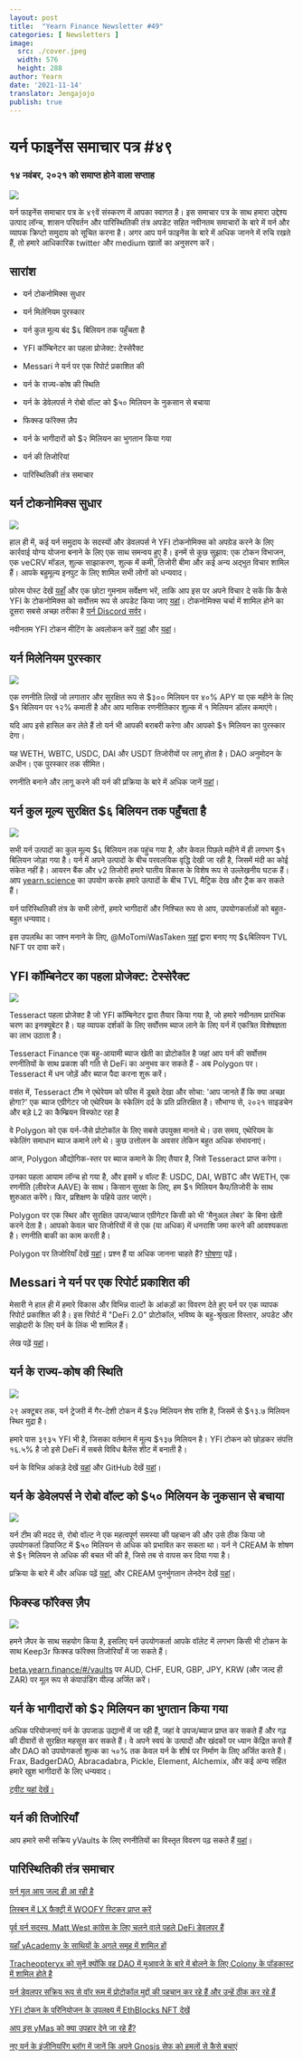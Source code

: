 ```yaml
---
layout: post
title:  "Yearn Finance Newsletter #49"
categories: [ Newsletters ]
image:
  src: ./cover.jpeg
  width: 576
  height: 288
author: Yearn
date: '2021-11-14'
translator: Jengajojo
publish: true
---
```


# यर्न फाइनेंस समाचार पत्र #४९ 

### १४ नवंबर, २०२१ को समाप्त होने वाला सप्ताह

![](/_newsletters/Yearn-Finance-Newsletter-49/image1.jpg)

यर्न फाइनेंस समाचार पत्र के ४९वें संस्करण में आपका स्वागत है। इस समाचार पत्र के साथ हमारा उद्देश्य उत्पाद लॉन्च, शासन परिवर्तन और पारिस्थितिकी तंत्र अपडेट सहित नवीनतम समाचारों के बारे में यर्न और व्यापक क्रिप्टो समुदाय को सूचित करना है। अगर आप यर्न फाइनेंस के बारे में अधिक जानने में रुचि रखते हैं, तो हमारे आधिकारिक twitter और medium खातों का अनुसरण करें।

## सारांश

-   यर्न टोकनोमिक्स सुधार 

-   यर्न मिलेनियम पुरस्कार

-   यर्न कुल मूल्य बंद $६ बिलियन तक पहुँचता है

-   YFI कॉम्बिनेटर का पहला प्रोजेक्ट: टेस्सेरैक्ट 

-   Messari ने यर्न पर एक रिपोर्ट प्रकाशित की

-   यर्न के राज्य-कोष की स्थिति

-   यर्न के डेवेलपर्स ने रोबो वॉल्ट को $५० मिलियन के नुकसान से बचाया 

-   फिक्स्ड फॉरेक्स ज़ैप

-   यर्न के भागीदारों को $२ मिलियन का भुगतान किया गया

-   यर्न की तिजोरियां 

-   पारिस्थितिकी तंत्र समाचार


## यर्न टोकनोमिक्स सुधार 

![](/_newsletters/Yearn-Finance-Newsletter-49/image2.jpg)

हाल ही में, कई यर्न समुदाय के सदस्यों और डेवलपर्स ने YFI टोकनोमिक्स को अपग्रेड करने के लिए कार्रवाई योग्य योजना बनाने के लिए एक साथ समन्वय हुए है। इनमें से कुछ सुझाव: एक टोकन विभाजन, एक veCRV मॉडल, शुल्क साझाकरण, शुल्क में कमी, तिजोरी बीमा और कई अन्य अद्भुत विचार शामिल हैं। आपके बहुमूल्य इनपुट के लिए शामिल सभी लोगों को धन्यवाद।

फ़ोरम पोस्ट देखें [यहाँ](https://gov.yearn.finance/t/call-for-ideas-yfi-tokenomics-revamp/11573/1) और एक छोटा गुमनाम सर्वेक्षण भरें, ताकि आप इस पर अपने विचार दे सकें कि कैसे YFI के टोकनोमिक्स को सर्वोत्तम रूप से अपडेट किया जाए [यहां](https://twitter.com/wot_is_goin_on/status/1457051296909959171?s=21)। टोकनोमिक्स चर्चा में शामिल होने का दूसरा सबसे अच्छा तरीका है [यर्न Discord सर्वर](https://discord.com/invite/A7VwrCCWDu)।

नवीनतम YFI टोकन मीटिंग के अवलोकन करें [यहां](https://www.notion.so/Tokenomics-Event-4942f645a4a546669996fcc945403776) और [यहां](https://docs.google.com/document/d/1Xz_0Yi1LwdZZh2ry50v4w94qc-2h5QTiNkJpVF17daI/edit)।

## यर्न मिलेनियम पुरस्कार

![](/_newsletters/Yearn-Finance-Newsletter-49/image3.jpg)

एक रणनीति लिखें जो लगातार और सुरक्षित रूप से $३०० मिलियन पर ४०% APY या एक महीने के लिए $१  बिलियन पर १२% कमाती है और आप मासिक रणनीतिकार शुल्क में १ मिलियन डॉलर कमाएंगे।

यदि आप इसे हासिल कर लेते हैं तो यर्न भी आपकी बराबरी करेगा और आपको $१ मिलियन का पुरस्कार देगा।

यह WETH, WBTC, USDC, DAI और USDT तिजोरीयों पर लागू होता है। DAO अनुमोदन के अधीन। एक पुरस्कार तक सीमित।

रणनीति बनाने और लागू करने की यर्न की प्रक्रिया के बारे में अधिक जानें [यहां](https://twitter.com/flashfish0x/status/1460246273488044036?s=21)।

## यर्न कुल मूल्य सुरक्षित $६ बिलियन तक पहुँचता है

![](/_newsletters/Yearn-Finance-Newsletter-49/image4.jpg)

सभी यर्न उत्पादों का कुल मूल्य $६ बिलियन तक पहुंच गया है, और केवल पिछले महीने में ही लगभग $१  बिलियन जोड़ा गया है। यर्न में अपने उत्पादों के बीच परवलयिक वृद्धि देखी जा रही है, जिसमें मंदी का कोई संकेत नहीं है। आयरन बैंक और v2 तिजोरी हमारे घातीय विकास के विशेष रूप से उल्लेखनीय घटक हैं। आप [yearn.science](https://yearn.science/) का उपयोग करके हमारे उत्पादों के बीच TVL मैट्रिक देख और ट्रैक कर सकते हैं।

यर्न पारिस्थितिकी तंत्र के सभी लोगों, हमारे भागीदारों और निश्चित रूप से आप, उपयोगकर्ताओं को बहुत-बहुत धन्यवाद।

इस उपलब्धि का जश्न मनाने के लिए, @MoTomiWasTaken [यहां](https://6b-pill.glitch.me/) द्वारा बनाए गए $६बिलियन TVL NFT पर दावा करें।

## YFI कॉम्बिनेटर का पहला प्रोजेक्ट: टेस्सेरैक्ट 

![](/_newsletters/Yearn-Finance-Newsletter-49/image5.jpg)

Tesseract पहला प्रोजेक्ट है जो YFI कॉम्बिनेटर द्वारा तैयार किया गया है, जो हमारे नवीनतम प्रारंभिक चरण का इनक्यूबेटर है। यह व्यापक दर्शकों के लिए सर्वोत्तम ब्याज लाने के लिए यर्न में एकत्रित विशेषज्ञता का लाभ उठाता है।

Tesseract Finance एक बहु-आयामी ब्याज खेती का प्रोटोकॉल है जहां आप यर्न की सर्वोत्तम रणनीतियों के साथ प्रकाश की गति से DeFi का अनुभव कर सकते हैं - अब Polygon पर। Tesseract में धन जोड़ें और ब्याज पैदा करना शुरू करें।

वसंत में, Tesseract टीम ने एथेरेयम को फीस में डूबते देखा और सोचा: 'आप जानते हैं कि क्या अच्छा होगा?' एक ब्याज एग्रीगेटर जो एथेरियम के स्केलिंग दर्द के प्रति प्रतिरक्षित है। सौभाग्य से, २०२१ साइडचेन और बड़े L2 का कैम्ब्रियन विस्फोट रहा है 

वे Polygon को एक यर्न-जैसे प्रोटोकॉल के लिए सबसे उपयुक्त मानते थे। उस समय, एथेरियम के स्केलिंग समाधान ब्याज कमाने लगे थे। कुछ उत्तोलन के अवसर लेकिन बहुत अधिक संभावनाएं।

आज, Polygon औद्योगिक-स्तर पर ब्याज कमाने के लिए तैयार है, जिसे Tesseract प्राप्त करेगा।

उनका पहला आयाम लॉन्च हो गया है, और इसमें ४ वॉल्ट हैं: USDC, DAI, WBTC और WETH, एक रणनीति (लीवरेज AAVE) के साथ। किसान सुरक्षा के लिए, हम $१ मिलियन कैप/तिजोरी के साथ शुरुआत करेंगे। फिर, प्रशिक्षण के पहिये उतर जाएंगे।

Polygon पर एक स्थिर और सुरक्षित उपज/ब्याज एग्रीगेटर किसी को भी 'मैनुअल लेबर' के बिना खेती करने देता है। आपको केवल चार तिजोरियों में से एक (या अधिक) में धनराशि जमा करने की आवश्यकता है। रणनीति बाकी का काम करती है।

Polygon पर तिजोरियाँ देखें [यहां](https://tesr.finance/#/)। प्रश्न हैं या अधिक जानना चाहते हैं? [घोषणा](https://medium.com/tesseract-finance/the-genesis-of-tesseract-finance-9b73400a05b1) पढ़ें।

## Messari ने यर्न पर एक रिपोर्ट प्रकाशित की

मेसारी ने हाल ही में हमारे विकास और विभिन्न वाल्टों के आंकड़ों का विवरण देते हुए यर्न पर एक व्यापक रिपोर्ट प्रकाशित की है। इस रिपोर्ट में "DeFi 2.0" प्रोटोकॉल, भविष्य के बहु-श्रृंखला विस्तार, अपडेट और साझेदारी के लिए यर्न के लिंक भी शामिल हैं।

लेख पढ़ें [यहां](https://messari.io/article/yearning-for-yearn)।

##  यर्न के राज्य-कोष की स्थिति

![](/_newsletters/Yearn-Finance-Newsletter-49/image6.jpg)

२९ अक्टूबर तक, यर्न ट्रेजरी में गैर-देशी टोकन में $२७ मिलियन शेष राशि है, जिसमें से $१३.७ मिलियन स्थिर मुद्रा है। 

हमारे पास ३९३५ YFI भी है, जिसका वर्तमान में मूल्य $१३७ मिलियन है। YFI टोकन को छोड़कर संपत्ति १६.५% है जो इसे DeFi में सबसे विविध बैलेंस शीट में बनाती है।

यर्न के विभिन्न आंकड़े देखें [यहां](https://yearn.vision/) और GitHub देखें [यहां](https://github.com/BobTheBuidler/yearn-exporter/tree/treasury)।

## यर्न के डेवेलपर्स ने रोबो वॉल्ट को $५० मिलियन के नुकसान से बचाया

![](/_newsletters/Yearn-Finance-Newsletter-49/image7.jpg)

यर्न टीम की मदद से, रोबो वॉल्ट ने एक महत्वपूर्ण समस्या की पहचान की और उसे ठीक किया जो उपयोगकर्ता डिपाजिट में $५० मिलियन से अधिक को प्रभावित कर सकता था। यर्न ने CREAM के शोषण से $९ मिलियन से अधिक की बचत भी की है, जिसे तब से वापस कर दिया गया है।

प्रक्रिया के बारे में और अधिक पढ़ें [यहां](https://medium.com/@RoboVault/post-mortem-next-steps-3556820b7470), और CREAM पुनर्भुगतान लेनदेन देखें [यहां](https://twitter.com/iearnfinance/status/1453681370698502148)।

## फिक्स्ड फॉरेक्स ज़ैप

![](/_newsletters/Yearn-Finance-Newsletter-49/image8.jpg)

हमने ज़ैपर के साथ सहयोग किया है, इसलिए यर्न उपयोगकर्ता आपके वॉलेट में लगभग किसी भी टोकन के साथ Keep3r फिक्स्ड फॉरेक्स तिजोरियाँ में जा सकते हैं। 

[beta.yearn.finance/#/vaults](http://beta.yearn.finance/#/vaults) पर AUD, CHF, EUR, GBP, JPY, KRW (और जल्द ही ZAR) पर मूल रूप से कंपाउंडिंग यील्ड अर्जित करें।

## यर्न के भागीदारों को $२ मिलियन का भुगतान किया गया

अधिक परियोजनाएं यर्न के उपजाऊ उद्यानों में जा रही हैं, जहां वे उपज/ब्याज प्राप्त कर सकते हैं और गढ़ की दीवारों से सुरक्षित महसूस कर सकते हैं। वे अपने स्वयं के उत्पादों और खंदकों पर ध्यान केंद्रित करते हैं और DAO को उपयोगकर्ता शुल्क का ५०% तक केवल यर्न के शीर्ष पर निर्माण के लिए अर्जित करते हैं। Frax, BadgerDAO, Abracadabra, Pickle, Element, Alchemix, और कई अन्य सहित हमारे खुश भागीदारों के लिए धन्यवाद।

[ट्वीट यहां देखें।](https://twitter.com/iearnfinance/status/1456736892376989697?s=21)

## यर्न की तिजोरियाँ 

आप हमारे सभी सक्रिय yVaults के लिए रणनीतियों का विस्तृत विवरण पढ़ सकते हैं [यहां](https://medium.com/yearn-state-of-the-vaults/the-vaults-at-yearn-9237905ffed3)।

## पारिस्थितिकी तंत्र समाचार

[यर्न मूल आय जल्द ही आ रही है](https://twitter.com/0x7171/status/1451584344213135392)

[लिस्बन में LX फैक्ट्री में WOOFY स्टिकर प्राप्त करें](https://twitter.com/saltyfacu/status/1450786439306924036)

[पूर्व यर्न सदस्य, Matt West कांग्रेस के लिए चलने वाले पहले DeFi डेवलपर हैं](https://twitter.com/CoinDesk/status/1450218098246701056)

[यहाँ yAcademy के साथियों के अगले समूह में शामिल हों](https://twitter.com/iearnfinance/status/1450561465463672832)

[Tracheopteryx को सुनें क्योंकि वह DAO में मुआवजे के बारे में बोलने के लिए Colony के पॉडकास्ट में शामिल होते है](https://twitter.com/joincolony/status/1450159578268807169)

[यर्न डेवलपर सक्रिय रूप से वॉर रूम में प्रोटोकॉल मुद्दों की पहचान कर रहे हैं और उन्हें ठीक कर रहे हैं](https://twitter.com/iearnfinance/status/1454092767580327938)

[YFI टोकन के परिनियोजन के उपलक्ष्य में EthBlocks NFT देखें](https://twitter.com/iearnfinance/status/1459238290394009600?s=21)

[आप इस yMas को क्या उपहार देने जा रहे हैं?](https://twitter.com/y___gift/status/1459947639299051524?s=21)

[नए यर्न के इंजीनियरिंग ब्लॉग में जानें कि अपने Gnosis सेफ को हमलों से कैसे बचाएं](https://mirror.xyz/yearn-finance-engineering.eth/9uInM_sCrogPBs5qkFSNF6qe-32-0XLN5bty5wKLVqU)
